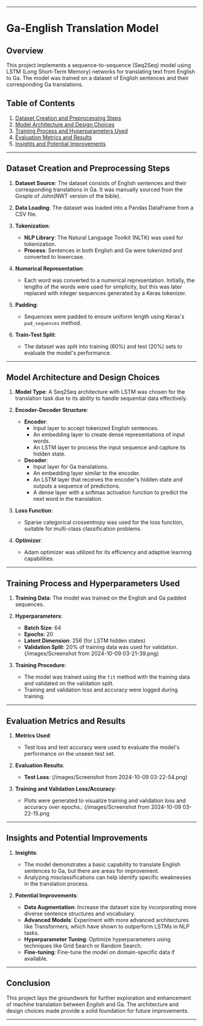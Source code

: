 
---

# Ga-English Translation Model

## Overview
This project implements a sequence-to-sequence (Seq2Seq) model using LSTM (Long Short-Term Memory) networks for translating text from English to Ga. The model was trained on a dataset of English sentences and their corresponding Ga translations.

## Table of Contents
1. [Dataset Creation and Preprocessing Steps](#dataset-creation-and-preprocessing-steps)
2. [Model Architecture and Design Choices](#model-architecture-and-design-choices)
3. [Training Process and Hyperparameters Used](#training-process-and-hyperparameters-used)
4. [Evaluation Metrics and Results](#evaluation-metrics-and-results)
5. [Insights and Potential Improvements](#insights-and-potential-improvements)

---

## Dataset Creation and Preprocessing Steps

1. **Dataset Source**: The dataset consists of English sentences and their corresponding translations in Ga. It was manually sourced from the Gosple of John(NWT version of the bible).
   
2. **Data Loading**: The dataset was loaded into a Pandas DataFrame from a CSV file.

3. **Tokenization**:
   - **NLP Library**: The Natural Language Toolkit (NLTK) was used for tokenization.
   - **Process**: Sentences in both English and Ga were tokenized and converted to lowercase.

4. **Numerical Representation**:
   - Each word was converted to a numerical representation. Initially, the lengths of the words were used for simplicity, but this was later replaced with integer sequences generated by a Keras tokenizer.

5. **Padding**: 
   - Sequences were padded to ensure uniform length using Keras's `pad_sequences` method.

6. **Train-Test Split**:
   - The dataset was split into training (80%) and test (20%) sets to evaluate the model's performance.

---

## Model Architecture and Design Choices

1. **Model Type**: A Seq2Seq architecture with LSTM was chosen for the translation task due to its ability to handle sequential data effectively.

2. **Encoder-Decoder Structure**:
   - **Encoder**: 
     - Input layer to accept tokenized English sentences.
     - An embedding layer to create dense representations of input words.
     - An LSTM layer to process the input sequence and capture its hidden state.
   - **Decoder**: 
     - Input layer for Ga translations.
     - An embedding layer similar to the encoder.
     - An LSTM layer that receives the encoder's hidden state and outputs a sequence of predictions.
     - A dense layer with a softmax activation function to predict the next word in the translation.

3. **Loss Function**: 
   - Sparse categorical crossentropy was used for the loss function, suitable for multi-class classification problems.

4. **Optimizer**: 
   - Adam optimizer was utilized for its efficiency and adaptive learning capabilities.

---

## Training Process and Hyperparameters Used

1. **Training Data**: The model was trained on the English and Ga padded sequences.

2. **Hyperparameters**:
   - **Batch Size**: 64
   - **Epochs**: 20
   - **Latent Dimension**: 256 (for LSTM hidden states)
   - **Validation Split**: 20% of training data was used for validation.
   (/images/Screenshot from 2024-10-09 03-21-39.png)

3. **Training Procedure**:
   - The model was trained using the `fit` method with the training data and validated on the validation split.
   - Training and validation loss and accuracy were logged during training.

---

## Evaluation Metrics and Results

1. **Metrics Used**: 
   - Test loss and test accuracy were used to evaluate the model's performance on the unseen test set.

2. **Evaluation Results**:
   - **Test Loss**: (/images/Screenshot from 2024-10-09 03-22-54.png)

3. **Training and Validation Loss/Accuracy**:
   - Plots were generated to visualize training and validation loss and accuracy over epochs.: (/images/Screenshot from 2024-10-09 03-22-15.png

---

## Insights and Potential Improvements

1. **Insights**:
   - The model demonstrates a basic capability to translate English sentences to Ga, but there are areas for improvement.
   - Analyzing misclassifications can help identify specific weaknesses in the translation process.

2. **Potential Improvements**:
   - **Data Augmentation**: Increase the dataset size by incorporating more diverse sentence structures and vocabulary.
   - **Advanced Models**: Experiment with more advanced architectures like Transformers, which have shown to outperform LSTMs in NLP tasks.
   - **Hyperparameter Tuning**: Optimize hyperparameters using techniques like Grid Search or Random Search.
   - **Fine-tuning**: Fine-tune the model on domain-specific data if available.

---

## Conclusion
This project lays the groundwork for further exploration and enhancement of machine translation between English and Ga. The architecture and design choices made provide a solid foundation for future improvements.

---

